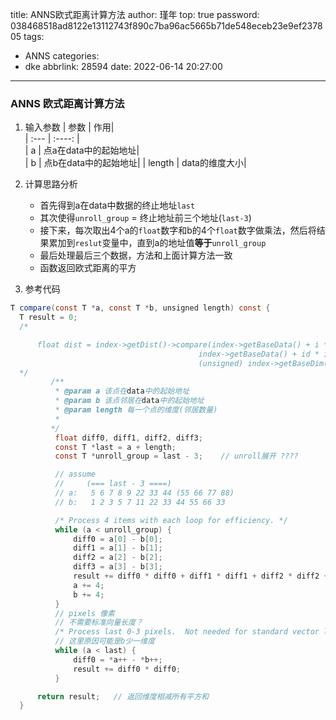 title: ANNS欧式距离计算方法
author: 瑾年
top: true
password: 038468518ad8122e13112743f890c7ba96ac5665b71de548eceb23e9ef237805
tags:
  - ANNS
categories:
  - dke
abbrlink: 28594
date: 2022-06-14 20:27:00
---
### ANNS 欧式距离计算方法
1. 输入参数
    | 参数      | 作用|     
    | :---        |    :----:   |     
    | a     | 点a在data中的起始地址|   
    | b | 点b在data中的起始地址|
    | length | data的维度大小|
    
2. 计算思路分析
    *  首先得到a在data中数据的终止地址`last`
    *  其次使得`unroll_group` = 终止地址前三个地址(`last-3`)
    *  接下来，每次取出4个a的`float`数字和b的4个`float`数字做乘法，然后将结果累加到`reslut`变量中，直到a的地址值**等于**`unroll_group`
    *  最后处理最后三个数据，方法和上面计算方法一致
    *  函数返回欧式距离的平方
3. 参考代码
  ```java
  T compare(const T *a, const T *b, unsigned length) const {
    T result = 0;
    /*

        float dist = index->getDist()->compare(index->getBaseData() + i * index->getBaseDim(),
                                            index->getBaseData() + id * index->getBaseDim(),
                                            (unsigned) index->getBaseDim());
    */
           /**
            * @param a 该点在data中的起始地址
            * @param b 该点邻居在data中的起始地址
            * @param length 每一个点的维度(邻居数量)
            * 
           */
            float diff0, diff1, diff2, diff3;
            const T *last = a + length;
            const T *unroll_group = last - 3;    // unroll展开 ????

            // assume
            //     (=== last - 3 ====)
            // a:   5 6 7 8 9 22 33 44 (55 66 77 88)
            // b:   1 2 3 5 7 11 22 33 44 55 66 33

            /* Process 4 items with each loop for efficiency. */
            while (a < unroll_group) {
                diff0 = a[0] - b[0];
                diff1 = a[1] - b[1];
                diff2 = a[2] - b[2];
                diff3 = a[3] - b[3];
                result += diff0 * diff0 + diff1 * diff1 + diff2 * diff2 + diff3 * diff3;
                a += 4;
                b += 4;
            }
            // pixels 像素
            // 不需要标准向量长度？
            /* Process last 0-3 pixels.  Not needed for standard vector lengths. */
            // 这里原因可能是b少一维度
            while (a < last) {
                diff0 = *a++ - *b++;
                result += diff0 * diff0;
            }

        return result;   // 返回维度相减所有平方和
    }
  ```
